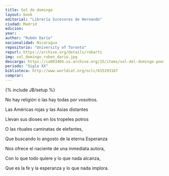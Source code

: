 ```yaml
---
title: Sol de domingo
layout: book
editorial: "Librería Sucesores de Hernando"
ciudad: Madrid
edicion: 
year: 
author: "Rubén Darío"
nacionalidad: Nicaragua
repositorio: "University of Toronto"
repurl: https://archive.org/details/robarts
img: sol_domingo_ruben_dario.jpg
descarga: https://ia803404.us.archive.org/15/items/sol-del-domingo-poesias-ineditas/Sol%20del%20domingo%2C%20poesias%20in%C3%A9ditas.pdf
periodo: "Siglo XX"
biblioteca: http://www.worldcat.org/oclc/615293167
comprar: 
---
```

{% include JB/setup %}

No hay religión o las hay todas por vosotros.
 
Las Américas rojas y las Asias distantes
 
Llevan sus dioses en los tropeles potros
 
O las rituales caminatas de elefantes,
 
 
Que buscando lo angosto de la eterna Esperanza
 
Nos ofrece el naciente de una inmediata autora,
 
Con lo que todo quiere y lo que nada alcanza,
 
Que es la fe y la esperanza y lo que nada implora.
